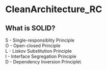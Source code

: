 # CleanArchitecture_RC
## What is SOLID?
S - Single-responsiblity Principle\
O - Open-closed Principle\
L - Liskov Substitution Principle\
I - Interface Segregation Principle\
D - Dependency Inversion Principle\